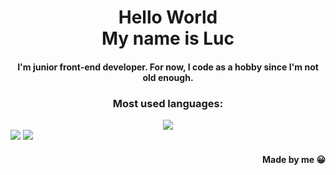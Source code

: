 <div align="center">
  <h1>Hello World<br />My name is Luc<br /><h4>I'm junior front-end developer. For now, I code as a hobby since I'm not old enough.</h4></h1>
</div>
<div align="center">
  <h3>Most used languages:</h3>
  <img src="https://github-readme-stats.anuraghazra1.vercel.app/api/top-langs/?username=Luc069&layout=compact&theme=vision-friendly-light" />
</div>
<footer>
  <a align="left" href="https://www.instagram.com/luc.069/"><img src="https://cdn.aboutluc.xyz/images/z4iwvhd89tzdr0z7t88n.png" /></a>
  <a align="left" href="https://aboutluc.xyz/discord"><img src="https://cdn.aboutluc.xyz/images/ivdrhor9zcbo9m0iyf4k.png" /></a>
  <h4 align="right">Made by me 😀</h4>
</footer>
